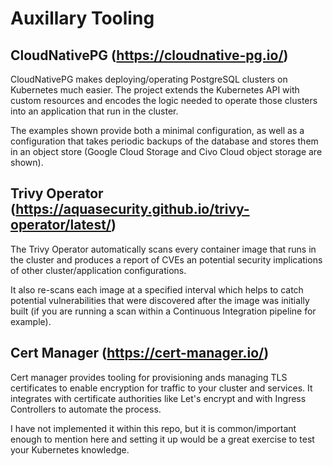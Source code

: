 # Auxillary Tooling

## CloudNativePG (https://cloudnative-pg.io/)

CloudNativePG makes deploying/operating PostgreSQL clusters on Kubernetes much easier. The project extends the Kubernetes API with custom resources and encodes the logic needed to operate those clusters into an application that run in the cluster.

The examples shown provide both a minimal configuration, as well as a configuration that takes periodic backups of the database and stores them in an object store (Google Cloud Storage and Civo Cloud object storage are shown).

## Trivy Operator (https://aquasecurity.github.io/trivy-operator/latest/)

The Trivy Operator automatically scans every container image that runs in the cluster and produces a report of CVEs an potential security implications of other cluster/application configurations.

It also re-scans each image at a specified interval which helps to catch potential vulnerabilities that were discovered after the image was initially built (if you are running a scan within a Continuous Integration pipeline for example).

## Cert Manager (https://cert-manager.io/)

Cert manager provides tooling for provisioning ands managing TLS certificates to enable encryption for traffic to your cluster and services. It integrates with certificate authorities like Let's encrypt and with Ingress Controllers to automate the process.

I have not implemented it within this repo, but it is common/important enough to mention here and setting it up would be a great exercise to test your Kubernetes knowledge.
